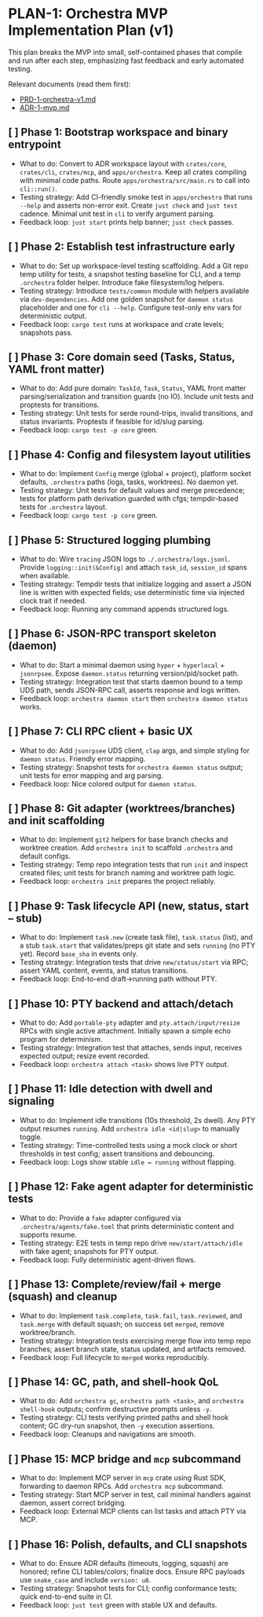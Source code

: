 # PLAN-1: Orchestra MVP Implementation Plan (v1)

This plan breaks the MVP into small, self-contained phases that compile and run after each step, emphasizing fast feedback and early automated testing.

Relevant documents (read them first):

- [PRD-1-orchestra-v1.md](../prd/PRD-1-orchestra-v1.md)
- [ADR-1-mvp.md](../adr/ADR-1-mvp.md)

## [ ] Phase 1: Bootstrap workspace and binary entrypoint

- What to do: Convert to ADR workspace layout with `crates/core`, `crates/cli`, `crates/mcp`, and `apps/orchestra`. Keep all crates compiling with minimal code paths. Route `apps/orchestra/src/main.rs` to call into `cli::run()`.
- Testing strategy: Add CI-friendly smoke test in `apps/orchestra` that runs `--help` and asserts non-error exit. Create `just check` and `just test` cadence. Minimal unit test in `cli` to verify argument parsing.
- Feedback loop: `just start` prints help banner; `just check` passes.

## [ ] Phase 2: Establish test infrastructure early

- What to do: Set up workspace-level testing scaffolding. Add a Git repo temp utility for tests, a snapshot testing baseline for CLI, and a temp `.orchestra` folder helper. Introduce fake filesystem/log helpers.
- Testing strategy: Introduce `tests/common` module with helpers available via `dev-dependencies`. Add one golden snapshot for `daemon status` placeholder and one for `cli --help`. Configure test-only env vars for deterministic output.
- Feedback loop: `cargo test` runs at workspace and crate levels; snapshots pass.

## [ ] Phase 3: Core domain seed (Tasks, Status, YAML front matter)

- What to do: Add pure domain: `TaskId`, `Task`, `Status`, YAML front matter parsing/serialization and transition guards (no IO). Include unit tests and proptests for transitions.
- Testing strategy: Unit tests for serde round-trips, invalid transitions, and status invariants. Proptests if feasible for id/slug parsing.
- Feedback loop: `cargo test -p core` green.

## [ ] Phase 4: Config and filesystem layout utilities

- What to do: Implement `Config` merge (global + project), platform socket defaults, `.orchestra` paths (logs, tasks, worktrees). No daemon yet.
- Testing strategy: Unit tests for default values and merge precedence; tests for platform path derivation guarded with cfgs; tempdir-based tests for `.orchestra` layout.
- Feedback loop: `cargo test -p core` green.

## [ ] Phase 5: Structured logging plumbing

- What to do: Wire `tracing` JSON logs to `./.orchestra/logs.jsonl`. Provide `logging::init(&Config)` and attach `task_id`, `session_id` spans when available.
- Testing strategy: Tempdir tests that initialize logging and assert a JSON line is written with expected fields; use deterministic time via injected clock trait if needed.
- Feedback loop: Running any command appends structured logs.

## [ ] Phase 6: JSON-RPC transport skeleton (daemon)

- What to do: Start a minimal daemon using `hyper` + `hyperlocal` + `jsonrpsee`. Expose `daemon.status` returning version/pid/socket path.
- Testing strategy: Integration test that starts daemon bound to a temp UDS path, sends JSON-RPC call, asserts response and logs written.
- Feedback loop: `orchestra daemon start` then `orchestra daemon status` works.

## [ ] Phase 7: CLI RPC client + basic UX

- What to do: Add `jsonrpsee` UDS client, `clap` args, and simple styling for `daemon status`. Friendly error mapping.
- Testing strategy: Snapshot tests for `orchestra daemon status` output; unit tests for error mapping and arg parsing.
- Feedback loop: Nice colored output for `daemon status`.

## [ ] Phase 8: Git adapter (worktrees/branches) and init scaffolding

- What to do: Implement `git2` helpers for base branch checks and worktree creation. Add `orchestra init` to scaffold `.orchestra` and default configs.
- Testing strategy: Temp repo integration tests that run `init` and inspect created files; unit tests for branch naming and worktree path logic.
- Feedback loop: `orchestra init` prepares the project reliably.

## [ ] Phase 9: Task lifecycle API (new, status, start – stub)

- What to do: Implement `task.new` (create task file), `task.status` (list), and a stub `task.start` that validates/preps git state and sets `running` (no PTY yet). Record `base_sha` in events only.
- Testing strategy: Integration tests that drive `new/status/start` via RPC; assert YAML content, events, and status transitions.
- Feedback loop: End-to-end draft→running path without PTY.

## [ ] Phase 10: PTY backend and attach/detach

- What to do: Add `portable-pty` adapter and `pty.attach/input/resize` RPCs with single active attachment. Initially spawn a simple echo program for determinism.
- Testing strategy: Integration test that attaches, sends input, receives expected output; resize event recorded.
- Feedback loop: `orchestra attach <task>` shows live PTY output.

## [ ] Phase 11: Idle detection with dwell and signaling

- What to do: Implement idle transitions (10s threshold, 2s dwell). Any PTY output resumes `running`. Add `orchestra idle <id|slug>` to manually toggle.
- Testing strategy: Time-controlled tests using a mock clock or short thresholds in test config; assert transitions and debouncing.
- Feedback loop: Logs show stable `idle ↔ running` without flapping.

## [ ] Phase 12: Fake agent adapter for deterministic tests

- What to do: Provide a `fake` adapter configured via `.orchestra/agents/fake.toml` that prints deterministic content and supports resume.
- Testing strategy: E2E tests in temp repo drive `new/start/attach/idle` with fake agent; snapshots for PTY output.
- Feedback loop: Fully deterministic agent-driven flows.

## [ ] Phase 13: Complete/review/fail + merge (squash) and cleanup

- What to do: Implement `task.complete`, `task.fail`, `task.reviewed`, and `task.merge` with default squash; on success set `merged`, remove worktree/branch.
- Testing strategy: Integration tests exercising merge flow into temp repo branches; assert branch state, status updated, and artifacts removed.
- Feedback loop: Full lifecycle to `merged` works reproducibly.

## [ ] Phase 14: GC, path, and shell-hook QoL

- What to do: Add `orchestra gc`, `orchestra path <task>`, and `orchestra shell-hook` outputs; confirm destructive prompts unless `-y`.
- Testing strategy: CLI tests verifying printed paths and shell hook content; GC dry-run snapshot, then `-y` execution assertions.
- Feedback loop: Cleanups and navigations are smooth.

## [ ] Phase 15: MCP bridge and `mcp` subcommand

- What to do: Implement MCP server in `mcp` crate using Rust SDK, forwarding to daemon RPCs. Add `orchestra mcp` subcommand.
- Testing strategy: Start MCP server in test, call minimal handlers against daemon, assert correct bridging.
- Feedback loop: External MCP clients can list tasks and attach PTY via MCP.

## [ ] Phase 16: Polish, defaults, and CLI snapshots

- What to do: Ensure ADR defaults (timeouts, logging, squash) are honored; refine CLI tables/colors; finalize docs. Ensure RPC payloads use `snake_case` and include `version: u8`.
- Testing strategy: Snapshot tests for CLI; config conformance tests; quick end-to-end suite in CI.
- Feedback loop: `just test` green with stable UX and defaults.

